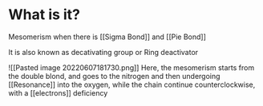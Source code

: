 # What is it?
Mesomerism when there is [[Sigma Bond]] and [[Pie Bond]]

It is also known as decativating group or Ring deactivator

![[Pasted image 20220607181730.png]]
Here, the mesomerism starts from the double blond, and goes to the nitrogen and then undergoing [[Resonance]] into the oxygen, while the chain continue counterclockwise, with a [[electrons]] deficiency